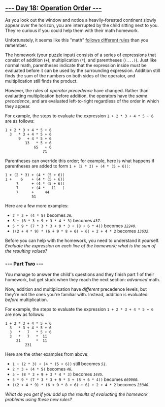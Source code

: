 ## [--- Day 18: Operation Order ---](https://adventofcode.com/2020/day/18)
As you look out the window and notice a heavily-forested continent slowly
appear over the horizon, you are interrupted by the child sitting next to
you. They're curious if you could help them with their math homework.

Unfortunately, it seems like this "math" [follows different rules](https://www.youtube.com/watch?v=3QtRK7Y2pPU&t=15) than you
remember.

The homework (your puzzle input) consists of a series of expressions that
consist of addition (`+`), multiplication (`*`), and parentheses (`(...)`). Just
like normal math, parentheses indicate that the expression inside must be
evaluated before it can be used by the surrounding expression. Addition
still finds the sum of the numbers on both sides of the operator, and
multiplication still finds the product.

However, the rules of *operator precedence* have changed. Rather than
evaluating multiplication before addition, the operators have the *same
precedence*, and are evaluated left-to-right regardless of the order in
which they appear.

For example, the steps to evaluate the expression `1 + 2 * 3 + 4 * 5 + 6` are
as follows:

```
1 + 2 * 3 + 4 * 5 + 6
  3   * 3 + 4 * 5 + 6
      9   + 4 * 5 + 6
         13   * 5 + 6
             65   + 6
                 71
```

Parentheses can override this order; for example, here is what happens if
parentheses are added to form `1 + (2 * 3) + (4 * (5 + 6))`:

```
1 + (2 * 3) + (4 * (5 + 6))
1 +    6    + (4 * (5 + 6))
     7      + (4 * (5 + 6))
     7      + (4 *   11   )
     7      +     44
            51
```

Here are a few more examples:

 + `2 * 3 + (4 * 5)` becomes *`26`*.
 + `5 + (8 * 3 + 9 + 3 * 4 * 3)` becomes *`437`*.
 + `5 * 9 * (7 * 3 * 3 + 9 * 3 + (8 + 6 * 4))` becomes *`12240`*.
 + `((2 + 4 * 9) * (6 + 9 * 8 + 6) + 6) + 2 + 4 * 2` becomes *`13632`*.
 
Before you can help with the homework, you need to understand it yourself.
*Evaluate the expression on each line of the homework; what is the sum of
the resulting values?*

### --- Part Two ---
You manage to answer the child's questions and they finish part 1 of their
homework, but get stuck when they reach the next section: *advanced* math.

Now, addition and multiplication have *different* precedence levels, but
they're not the ones you're familiar with. Instead, addition is evaluated
*before* multiplication.

For example, the steps to evaluate the expression `1 + 2 * 3 + 4 * 5 + 6` are
now as follows:

```
1 + 2 * 3 + 4 * 5 + 6
  3   * 3 + 4 * 5 + 6
  3   *   7   * 5 + 6
  3   *   7   *  11
     21       *  11
         231
```

Here are the other examples from above:

 + `1 + (2 * 3) + (4 * (5 + 6))` still becomes *`51`*.
 + `2 * 3 + (4 * 5)` becomes *`46`*.
 + `5 + (8 * 3 + 9 + 3 * 4 * 3)` becomes *`1445`*.
 + `5 * 9 * (7 * 3 * 3 + 9 * 3 + (8 + 6 * 4))` becomes *`669060`*.
 + `((2 + 4 * 9) * (6 + 9 * 8 + 6) + 6) + 2 + 4 * 2` becomes *`23340`*.

*What do you get if you add up the results of evaluating the homework
problems using these new rules?*
